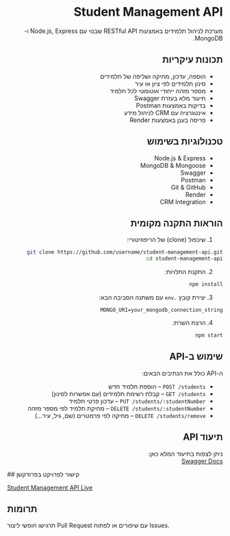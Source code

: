 <div dir="rtl">

# Student Management API

מערכת לניהול תלמידים באמצעות RESTful API שבנוי עם Node.js, Express ו-MongoDB.

## תכונות עיקריות

- הוספה, עדכון, מחיקה ושליפה של תלמידים
- סינון תלמידים לפי ציון או עיר
- מספר מזהה ייחודי אוטומטי לכל תלמיד
- תיעוד מלא בעזרת Swagger
- בדיקות באמצעות Postman
- אינטגרציה עם CRM לניהול מידע
- פריסה בענן באמצעות Render

## טכנולוגיות בשימוש

- Node.js & Express
- MongoDB & Mongoose
- Swagger
- Postman
- Git & GitHub
- Render
- CRM Integration

## הוראות התקנה מקומית

1. שיכפול (clone) של הריפוזיטורי:

```bash
git clone https://github.com/username/student-management-api.git
cd student-management-api
```

2. התקנת התלויות:

```bash
npm install
```

3. יצירת קובץ `.env` עם משתנה הסביבה הבא:

```
MONGO_URI=your_mongodb_connection_string
```

4. הרצת השרת:

```bash
npm start
```

## שימוש ב-API

ה-API כולל את הנתיבים הבאים:

- `POST /students` – הוספת תלמיד חדש  
- `GET /students` – קבלת רשימת תלמידים (עם אפשרות לסינון)  
- `PUT /students/:studentNumber` – עדכון פרטי תלמיד  
- `DELETE /students/:studentNumber` – מחיקת תלמיד לפי מספר מזהה  
- `DELETE /students/remove` – מחיקה לפי פרמטרים (שם, גיל, עיר...)

## תיעוד API

ניתן לצפות בתיעוד המלא כאן:  
[Swagger Docs](https://student-management-api-qker.onrender.com/api-docs/#/)
</div>
## קישור לפרויקט בפרודקשן

[Student Management API Live](https://student-management-api-qker.onrender.com/)

## תרומות

תרגישו חופשי ליצור Pull Request עם שיפורים או לפתוח Issues.
